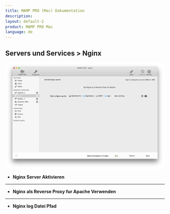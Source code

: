 ```yaml
---
title: MAMP PRO (Mac) Dokumentation
description: 
layout: default-2
product: MAMP PRO Mac
language: de
---
```


## Servers und Services > Nginx

![MAMP](nginX.png)


*  **Nginx Server Aktivieren**  

---

*  **Nginx als Reverse Proxy fur Apache Verwenden**  

---

*  **Nginx log Datei Pfad**  
